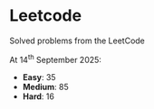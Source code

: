 # Leetcode
Solved problems from the LeetCode

At 14<sup>th</sup> September 2025:
- **Easy**: 35
- **Medium**: 85
- **Hard**: 16
